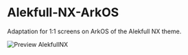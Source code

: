 
# Alekfull-NX-ArkOS

Adaptation for 1:1 screens on ArkOS of the Alekfull NX theme.

![Preview AlekfullNX](https://github.com/user-attachments/assets/75a4c3cf-c94b-4eda-ba70-30f864b40445)






